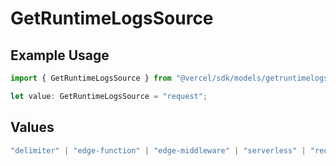 # GetRuntimeLogsSource

## Example Usage

```typescript
import { GetRuntimeLogsSource } from "@vercel/sdk/models/getruntimelogsop.js";

let value: GetRuntimeLogsSource = "request";
```

## Values

```typescript
"delimiter" | "edge-function" | "edge-middleware" | "serverless" | "request"
```